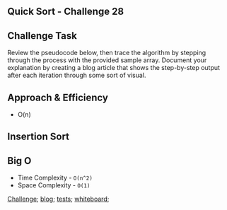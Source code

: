 ## Quick Sort - Challenge 28


## Challenge Task 
Review the pseudocode below, then trace the algorithm by stepping through the process with the provided sample array. Document your explanation by creating a blog article that shows the step-by-step output after each iteration through some sort of visual.


## Approach & Efficiency
* O(n)

## Insertion Sort

## Big O
  * Time Complexity - `O(n^2)`
  * Space Complexity - `O(1)`

[Challenge](quick-sort.js);
[blog](BLOG.md);
[tests](quick-sort.test.js);
[whiteboard](whiteboard.png);